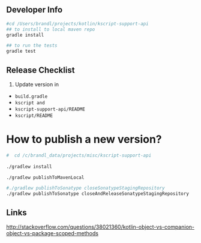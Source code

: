 Developer Info
--------------


```bash
#cd /Users/brandl/projects/kotlin/kscript-support-api
## to install to local maven repo
gradle install

## to run the tests 
gradle test

```

Release Checklist
-----------------

1. Update version in
* `build.gradle`
* `kscript and`
* `kscript-support-api/README`
* `kscript/README`

# How to publish a new version?

```bash
#  cd /c/brandl_data/projects/misc/kscript-support-api
 
./gradlew install

./gradlew publishToMavenLocal

#./gradlew publishToSonatype closeSonatypeStagingRepository
./gradlew publishToSonatype closeAndReleaseSonatypeStagingRepository
```

Links
-----


http://stackoverflow.com/questions/38021360/kotlin-object-vs-companion-object-vs-package-scoped-methods

